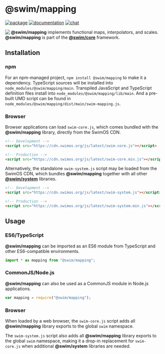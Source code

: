 # @swim/mapping

[![package](https://img.shields.io/npm/v/@swim/mapping.svg)](https://www.npmjs.com/package/@swim/mapping)
[![documentation](https://img.shields.io/badge/doc-TypeDoc-blue.svg)](https://docs.swimos.org/js/latest/modules/_swim_mapping.html)
[![chat](https://img.shields.io/badge/chat-Gitter-green.svg)](https://gitter.im/swimos/community)

<a href="https://www.swimos.org"><img src="https://docs.swimos.org/readme/marlin-blue.svg" align="left"></a>

**@swim/mapping** implements functional maps, interpolators, and scales.  **@swim/mapping** is part of the
[**@swim/core**](https://github.com/swimos/swim/tree/master/swim-system-js/swim-core-js/@swim/core) framework.

## Installation

### npm

For an npm-managed project, `npm install @swim/mapping` to
make it a dependency.  TypeScript sources will be installed into
`node_modules/@swim/mapping/main`.  Transpiled JavaScript and TypeScript
definition files install into `node_modules/@swim/mapping/lib/main`.
And a pre-built UMD script can be found in
`node_modules/@swim/mapping/dist/main/swim-mapping.js`.

### Browser

Browser applications can load `swim-core.js`, which comes bundled with the
**@swim/mapping** library, directly from the SwimOS CDN.

```html
<!-- Development -->
<script src="https://cdn.swimos.org/js/latest/swim-core.js"></script>

<!-- Production -->
<script src="https://cdn.swimos.org/js/latest/swim-core.min.js"></script>
```

Alternatively, the standalone `swim-system.js` script may be loaded
from the SwimOS CDN, which bundles **@swim/mapping** together with all other
[**@swim/system**](https://github.com/swimos/swim/tree/master/swim-system-js/@swim/system)
libraries.

```html
<!-- Development -->
<script src="https://cdn.swimos.org/js/latest/swim-system.js"></script>

<!-- Production -->
<script src="https://cdn.swimos.org/js/latest/swim-system.min.js"></script>
```

## Usage

### ES6/TypeScript

**@swim/mapping** can be imported as an ES6 module from TypeScript and other
ES6-compatible environments.

```typescript
import * as mapping from "@swim/mapping";
```

### CommonJS/Node.js

**@swim/mapping** can also be used as a CommonJS module in Node.js
applications.

```javascript
var mapping = require("@swim/mapping");
```

### Browser

When loaded by a web browser, the `swim-core.js` script adds all
**@swim/mapping** library exports to the global `swim` namespace.

The `swim-system.js` script also adds all **@swim/mapping** library exports
to the global `swim` namespace, making it a drop-in replacement for
`swim-core.js` when additional **@swim/system** libraries are needed.
